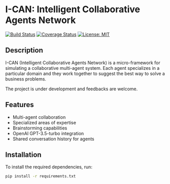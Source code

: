 # I-CAN: Intelligent Collaborative Agents Network

[![Build Status](https://travis-ci.com/yourusername/aican.svg?branch=main)](https://travis-ci.com/yourusername/aican)
[![Coverage Status](https://coveralls.io/repos/github/yourusername/aican/badge.svg?branch=main)](https://coveralls.io/github/yourusername/aican?branch=main)
[![License: MIT](https://img.shields.io/badge/License-MIT-blue.svg)](https://opensource.org/licenses/MIT)

## Description

I-CAN (Intelligent Collaborative Agents Network) is a micro-framework for simulating a collaborative multi-agent system.
Each agent specializes in a particular domain and they work together to suggest the best way to solve a business problems.

The project is under development and feedbacks are welcome.

## Features

- Multi-agent collaboration
- Specialized areas of expertise
- Brainstorming capabilities
- OpenAI GPT-3.5-turbo integration
- Shared conversation history for agents

## Installation

To install the required dependencies, run:

```bash
pip install -r requirements.txt
```
